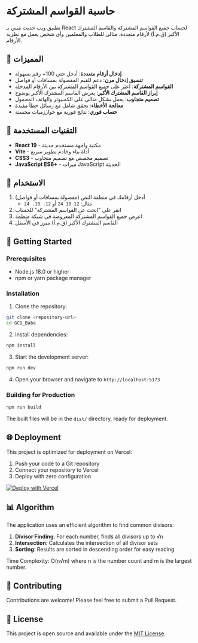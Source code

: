 # حاسبة القواسم المشتركة

تطبيق ويب حديث مبني بـ React لحساب جميع القواسم المشتركة والقاسم المشترك الأكبر (ق.م.أ) لأرقام متعددة. مثالي للطلاب والمعلمين وأي شخص يعمل مع نظرية الأرقام.

## 🚀 المميزات

- **إدخال أرقام متعددة**: أدخل حتى 100+ رقم بسهولة
- **تنسيق إدخال مرن**: دعم للقيم المفصولة بمسافات أو فواصل
- **القواسم المشتركة**: اعثر على جميع القواسم المشتركة بين الأرقام المدخلة
- **إبراز القاسم المشترك الأكبر**: يعرض القاسم المشترك الأكبر بوضوح
- **تصميم متجاوب**: يعمل بشكل مثالي على الكمبيوتر والهاتف المحمول
- **معالجة الأخطاء**: تحقق شامل مع رسائل خطأ مفيدة
- **حساب فوري**: نتائج فورية مع خوارزميات محسنة

## 🔧 التقنيات المستخدمة

- **React 19** - مكتبة واجهة مستخدم حديثة
- **Vite** - أداة بناء وخادم تطوير سريع
- **CSS3** - تصميم مخصص مع تصميم متجاوب
- **JavaScript ES6+** - ميزات JavaScript الحديثة

## 📱 الاستخدام

1. أدخل أرقامك في منطقة النص (مفصولة بمسافات أو فواصل)
   - مثال: `12 18 24` أو `12، 18، 24`
2. انقر على "ابحث عن القواسم المشتركة" للحساب
3. اعرض جميع القواسم المشتركة المعروضة في شبكة منظمة
4. القاسم المشترك الأكبر (ق.م.أ) مبرز في الأسفل

## 🚀 Getting Started

### Prerequisites

- Node.js 18.0 or higher
- npm or yarn package manager

### Installation

1. Clone the repository:
```bash
git clone <repository-url>
cd GCD_Baba
```

2. Install dependencies:
```bash
npm install
```

3. Start the development server:
```bash
npm run dev
```

4. Open your browser and navigate to `http://localhost:5173`

### Building for Production

```bash
npm run build
```

The built files will be in the `dist/` directory, ready for deployment.

## 🌐 Deployment

This project is optimized for deployment on Vercel:

1. Push your code to a Git repository
2. Connect your repository to Vercel
3. Deploy with zero configuration

[![Deploy with Vercel](https://vercel.com/button)](https://vercel.com/new)

## 📊 Algorithm

The application uses an efficient algorithm to find common divisors:

1. **Divisor Finding**: For each number, finds all divisors up to √n
2. **Intersection**: Calculates the intersection of all divisor sets
3. **Sorting**: Results are sorted in descending order for easy reading

Time Complexity: O(n√m) where n is the number count and m is the largest number.

## 🤝 Contributing

Contributions are welcome! Please feel free to submit a Pull Request.

## 📄 License

This project is open source and available under the [MIT License](LICENSE).
